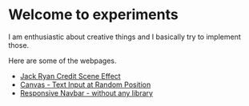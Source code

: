 # Welcome to experiments

I am enthusiastic about creative things and I basically try to implement those.

Here are some of the webpages.

 - [Jack Ryan Credit Scene Effect](https://geekyorion.github.io/experiments/jack-ryan-text-effect)
 - [Canvas - Text Input at Random Position](https://geekyorion.github.io/experiments/canvas-text)
 - [Responsive Navbar - without any library](https://geekyorion.github.io/experiments/responsive-navbar)
